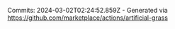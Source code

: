 Commits: 2024-03-02T02:24:52.859Z - Generated via https://github.com/marketplace/actions/artificial-grass
<br>
